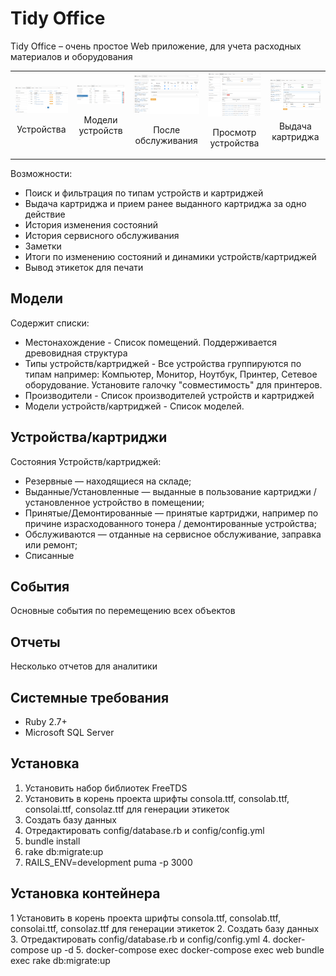 # Tidy Office
Tidy Office – очень простое Web приложение, для учета расходных материалов и оборудования

<table border="0">
  <tr>
    <td align="center">
      <a href="https://github.com/Rorty/tidy-office/blob/main/public/images/devices.PNG" target="_blank">
        <img src="https://github.com/Rorty/tidy-office/blob/main/public/images/devices_t.png">
      </a>
      <br />
      <p>Устройства</p>
    </td>
    <td align="center">
      <a href="https://github.com/Rorty/tidy-office/blob/main/public/images/device_models.PNG" target="_blank">
        <img src="https://github.com/Rorty/tidy-office/blob/main/public/images/device_models_t.png">
      </a>
      <br />
      <p>Модели устройств</p>
    </td>
    <td align="center">
      <a href="https://github.com/Rorty/tidy-office/blob/main/public/images/from_service.PNG" target="_blank">
        <img src="https://github.com/Rorty/tidy-office/blob/main/public/images/from_service_t.png">
      </a>
      <br />
      <p>После обслуживания</p>
    </td>
    <td align="center">
      <a href="https://github.com/Rorty/tidy-office/blob/main/public/images/show.PNG" target="_blank">
        <img src="https://github.com/Rorty/tidy-office/blob/main/public/images/show_t.png">
      </a>
      <br />
      <p>Просмотр устройства</p>
    </td>
    <td align="center">
      <a href="https://github.com/Rorty/tidy-office/blob/main/public/images/to_issue.PNG" target="_blank">
        <img src="https://github.com/Rorty/tidy-office/blob/main/public/images/to_issue_t.png">
      </a>
      <br />
      <p>Выдача картриджа</p>
    </td>
  </tr>
</table>

Возможности:
- Поиск и фильтрация по типам устройств и картриджей
- Выдача картриджа и прием ранее выданного картриджа за одно действие
- История изменения состояний
- История сервисного обслуживания
- Заметки
- Итоги по изменению состояний и динамики устройств/картриджей
- Вывод этикеток для печати

## Модели
Содержит списки:
- Местонахождение - Список помещений. Поддерживается древовидная структура
- Типы устройств/картриджей - Все устройства группируются по типам например: Компьютер, Монитор, Ноутбук, Принтер, Сетевое оборудование. Установите галочку "совместимость" для принтеров. 
- Производители - Список производителей устройств и картриджей
- Модели устройств/картриджей - Список моделей.

## Устройства/картриджи
Состояния Устройств/картриджей:
- Резервные — находящиеся на складе;
- Выданные/Установленные — выданные в пользование картриджи / установленное устройство в помещении;
- Принятые/Демонтированные — принятые картриджи, например по причине израсходованного тонера / демонтированные устройства;
- Обслуживаются — отданные на сервисное обслуживание, заправка или ремонт;
- Списанные

## События
Основные события по перемещению всех объектов
## Отчеты
Несколько отчетов для аналитики

## Системные требования
- Ruby 2.7+
- Microsoft SQL Server

## Установка
1. Установить набор библиотек FreeTDS
2. Установить в корень проекта шрифты consola.ttf, consolab.ttf, consolai.ttf, consolaz.ttf для генерации этикеток
3. Создать базу данных
4. Отредактировать config/database.rb и config/config.yml
5. bundle install
6. rake db:migrate:up
7. RAILS_ENV=development puma -p 3000

## Установка контейнера
1 Установить в корень проекта шрифты consola.ttf, consolab.ttf, consolai.ttf, consolaz.ttf для генерации этикеток
2. Создать базу данных
3. Отредактировать config/database.rb и config/config.yml
4. docker-compose up -d
5. docker-compose exec docker-compose exec web bundle exec rake db:migrate:up